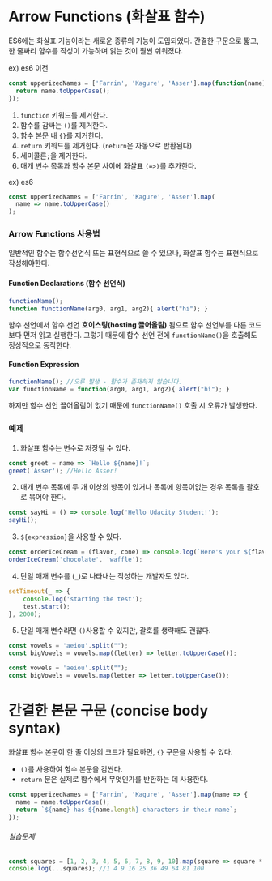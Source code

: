 # Arrow Functions (화살표 함수)
ES6에는 화살표 기능이라는 새로운 종류의 기능이 도입되었다. 간결한 구문으로 짧고, 한 줄짜리 함수를 작성이 가능하며 읽는 것이 훨씬 쉬워졌다.

ex) es6 이전
```javascript
const upperizedNames = ['Farrin', 'Kagure', 'Asser'].map(function(name) { 
  return name.toUpperCase();
});
```

1. `function` 키워드를 제거한다.
2. 함수를 감싸는 `()`를 제거한다.
3. 함수 본문 내 `{}`를 제거한다.
4. `return` 키워드를 제거한다. (`return`은 자동으로 반환된다)
5. 세미콜론`;`을 제거한다.
6. 매개 변수 목록과 함수 본문 사이에 화살표 `(=>)`를 추가한다.

ex) es6
```javascript
const upperizedNames = ['Farrin', 'Kagure', 'Asser'].map(
  name => name.toUpperCase()
);
```

### Arrow Functions 사용법
일반적인 함수는 함수선언식 또는 표현식으로 쓸 수 있으나, 화살표 함수는 표현식으로 작성해야한다.

#### Function Declarations (함수 선언식)
```javascript
functionName();
function functionName(arg0, arg1, arg2){ alert("hi"); }
```
함수 선언에서 함수 선언 __호이스팅(hosting 끌어올림)__ 됨으로 함수 선언부를 다른 코드보다 먼저 읽고 실행한다.
그렇기 때문에 함수 선언 전에 `functionName()`을 호출해도 정상적으로 동작한다.

#### Function Expression
```javascript
functionName(); //오류 발생 - 함수가 존재하지 않습니다.
var functionName = function(arg0, arg1, arg2){ alert("hi"); }
```
하지만 함수 선언 끌어올림이 없기 때문에 `functionName()` 호출 시 오류가 발생한다.

### 예제

1. 화살표 함수는 변수로 저장될 수 있다. 

```javascript
const greet = name => `Hello ${name}!`;
greet('Asser'); //Hello Asser!

```

2. 매개 변수 목록에 두 개 이상의 항목이 있거나 목록에 항목이없는 경우 목록을 괄호로 묶어야 한다.

```javascript
const sayHi = () => console.log('Hello Udacity Student!');
sayHi();
```

3. `${expression}`을 사용할 수 있다.

```javascript
const orderIceCream = (flavor, cone) => console.log(`Here's your ${flavor} ice cream in a ${cone} cone.`);
orderIceCream('chocolate', 'waffle');
```

4. 단일 매개 변수를 (`_`)로 나타내는 작성하는 개발자도 있다.

```javascript
setTimeout(_ => {
    console.log('starting the test');
    test.start();
}, 2000);
```

5. 단일 매개 변수라면 `()`사용할 수 있지만, 괄호를 생략해도 괜찮다.

```javascript
const vowels = 'aeiou'.split("");
const bigVowels = vowels.map((letter) => letter.toUpperCase());
```

```javascript
const vowels = 'aeiou'.split("");
const bigVowels = vowels.map(letter => letter.toUpperCase());
```

# 간결한 본문 구문 (concise body syntax)
화살표 함수 본문이 한 줄 이상의 코드가 필요하면, `{}` 구문을 사용할 수 있다.

* `()`를 사용하여 함수 본문을 감싼다.
* `return` 문은 실제로 함수에서 무엇인가를 반환하는 데 사용한다.

```javascript
const upperizedNames = ['Farrin', 'Kagure', 'Asser'].map(name => {
  name = name.toUpperCase();
  return `${name} has ${name.length} characters in their name`;
});
``` 

###### 실습문제
```javascript
const squares = [1, 2, 3, 4, 5, 6, 7, 8, 9, 10].map(square => square * square);
console.log(...squares); //1 4 9 16 25 36 49 64 81 100

```